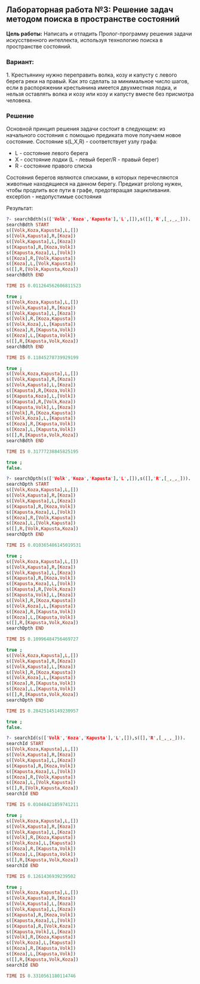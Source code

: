 Лабораторная работа №3: Решение задач методом поиска в пространстве состояний
----
**Цель работы:** Написать и отладить Пролог-программу решения задачи искусственного интеллекта, используя технологию поиска в пространстве состояний.

### Вариант:
1\. Крестьянину нужно переправить волка, козу и капусту с левого берега реки на правый. Как это сделать за минимальное число шагов, если в распоряжении крестьянина имеется двухместная лодка, и нельзя оставлять волка и козу или козу и капусту вместе без присмотра человека.

### Решение
Основной принцип решения задачи состоит в следующем: из начального состояния с помощью предиката move получаем новое состояние. Состояние s(L,X,R) - соответствует узлу графа:

- L - состояние левого берега
- X - состояние лодки (L - левый берег/R - правый берег)
- R - состояние правого списка

Состояния берегов являются списками, в которых перечесляются животные находящиеся на данном берегу. Предикат prolong нужен, чтобы продлить все пути в графе, предотвращая зацикливания. exception - недопустимые состояния

Результат:
```prolog
?- searchBdth(s(['Volk','Koza','Kapusta'],'L',[]),s([],'R',[_,_,_])).
searchBdth START
s([Volk,Koza,Kapusta],L,[])
s([Volk,Kapusta],R,[Koza])
s([Volk,Kapusta],L,[Koza])
s([Kapusta],R,[Koza,Volk])
s([Kapusta,Koza],L,[Volk])
s([Koza],R,[Volk,Kapusta])
s([Koza],L,[Volk,Kapusta])
s([],R,[Volk,Kapusta,Koza])
searchBdth END

TIME IS 0.011264562606811523

true ;
s([Volk,Koza,Kapusta],L,[])
s([Volk,Kapusta],R,[Koza])
s([Volk,Kapusta],L,[Koza])
s([Volk],R,[Koza,Kapusta])
s([Volk,Koza],L,[Kapusta])
s([Koza],R,[Kapusta,Volk])
s([Koza],L,[Kapusta,Volk])
s([],R,[Kapusta,Volk,Koza])
searchBdth END

TIME IS 0.11845278739929199

true ;
s([Volk,Koza,Kapusta],L,[])
s([Volk,Kapusta],R,[Koza])
s([Volk,Kapusta],L,[Koza])
s([Kapusta],R,[Koza,Volk])
s([Kapusta,Koza],L,[Volk])
s([Kapusta],R,[Volk,Koza])
s([Kapusta,Volk],L,[Koza])
s([Volk],R,[Koza,Kapusta])
s([Volk,Koza],L,[Kapusta])
s([Koza],R,[Kapusta,Volk])
s([Koza],L,[Kapusta,Volk])
s([],R,[Kapusta,Volk,Koza])
searchBdth END

TIME IS 0.31777238845825195

true ;
false.

?- searchDpth(s(['Volk','Koza','Kapusta'],'L',[]),s([],'R',[_,_,_])).
searchDpth START
s([Volk,Koza,Kapusta],L,[])
s([Volk,Kapusta],R,[Koza])
s([Volk,Kapusta],L,[Koza])
s([Kapusta],R,[Koza,Volk])
s([Kapusta,Koza],L,[Volk])
s([Koza],R,[Volk,Kapusta])
s([Koza],L,[Volk,Kapusta])
s([],R,[Volk,Kapusta,Koza])
searchDpth END

TIME IS 0.010365486145019531

true ;
s([Volk,Koza,Kapusta],L,[])
s([Volk,Kapusta],R,[Koza])
s([Volk,Kapusta],L,[Koza])
s([Kapusta],R,[Koza,Volk])
s([Kapusta,Koza],L,[Volk])
s([Kapusta],R,[Volk,Koza])
s([Kapusta,Volk],L,[Koza])
s([Volk],R,[Koza,Kapusta])
s([Volk,Koza],L,[Kapusta])
s([Koza],R,[Kapusta,Volk])
s([Koza],L,[Kapusta,Volk])
s([],R,[Kapusta,Volk,Koza])
searchDpth END

TIME IS 0.10996484756469727

true ;
s([Volk,Koza,Kapusta],L,[])
s([Volk,Kapusta],R,[Koza])
s([Volk,Kapusta],L,[Koza])
s([Volk],R,[Koza,Kapusta])
s([Volk,Koza],L,[Kapusta])
s([Koza],R,[Kapusta,Volk])
s([Koza],L,[Kapusta,Volk])
s([],R,[Kapusta,Volk,Koza])
searchDpth END

TIME IS 0.28425145149230957

true ;
false.

?- searchId(s(['Volk','Koza','Kapusta'],'L',[]),s([],'R',[_,_,_])).
searchId START
s([Volk,Koza,Kapusta],L,[])
s([Volk,Kapusta],R,[Koza])
s([Volk,Kapusta],L,[Koza])
s([Kapusta],R,[Koza,Volk])
s([Kapusta,Koza],L,[Volk])
s([Koza],R,[Volk,Kapusta])
s([Koza],L,[Volk,Kapusta])
s([],R,[Volk,Kapusta,Koza])
searchId END

TIME IS 0.01048421859741211

true ;
s([Volk,Koza,Kapusta],L,[])
s([Volk,Kapusta],R,[Koza])
s([Volk,Kapusta],L,[Koza])
s([Volk],R,[Koza,Kapusta])
s([Volk,Koza],L,[Kapusta])
s([Koza],R,[Kapusta,Volk])
s([Koza],L,[Kapusta,Volk])
s([],R,[Kapusta,Volk,Koza])
searchId END

TIME IS 0.1261436939239502

true ;
s([Volk,Koza,Kapusta],L,[])
s([Volk,Kapusta],R,[Koza])
s([Volk,Kapusta],L,[Koza])
s([Volk,Kapusta],L,[Koza])
s([Kapusta],R,[Koza,Volk])
s([Kapusta,Koza],L,[Volk])
s([Kapusta],R,[Volk,Koza])
s([Kapusta,Volk],L,[Koza])
s([Volk],R,[Koza,Kapusta])
s([Volk,Koza],L,[Kapusta])
s([Koza],R,[Kapusta,Volk])
s([Koza],L,[Kapusta,Volk])
s([],R,[Kapusta,Volk,Koza])
searchId END

TIME IS 0.3310561180114746
```
